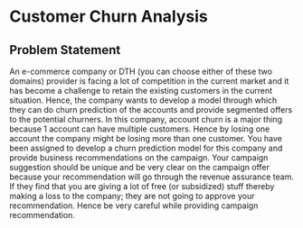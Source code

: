 # Customer Churn Analysis

## Problem Statement
An e-commerce company or DTH (you can choose either of these two
domains) provider is facing a lot of competition in the current market and it
has become a challenge to retain the existing customers in the current
situation. Hence, the company wants to develop a model through which they
can do churn prediction of the accounts and provide segmented offers to the
potential churners. In this company, account churn is a major thing because 1
account can have multiple customers. Hence by losing one account the
company might be losing more than one customer.
You have been assigned to develop a churn prediction model for this
company and provide business recommendations on the campaign.
Your campaign suggestion should be unique and be very clear on the
campaign offer because your recommendation will go through the revenue
assurance team. If they find that you are giving a lot of free (or subsidized)
stuff thereby making a loss to the company; they are not going to approve
your recommendation. Hence be very careful while providing campaign
recommendation.
